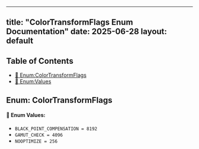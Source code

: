 <!-- Formatted by A³BS formatter.py -->
<!-- Generated by A³BS document.py -->
---
title: "ColorTransformFlags Enum Documentation"
date: 2025-06-28
layout: default
---

## Table of Contents
- [🔧 Enum:ColorTransformFlags](#enum-colortransformflags)
- [🔧 Enum:Values](#enum-values)
## Enum: ColorTransformFlags
#### 📝 Enum Values:
<a name="enum-values"></a>
  - `BLACK_POINT_COMPENSATION = 8192`
  - `GAMUT_CHECK = 4096`
  - `NOOPTIMIZE = 256`